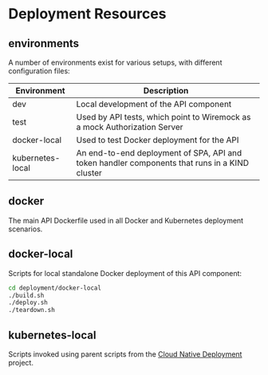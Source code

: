 # Deployment Resources

## environments

A number of environments exist for various setups, with different configuration files:

| Environment | Description |
| ----------- | ----------- |
| dev | Local development of the API component |
| test | Used by API tests, which point to Wiremock as a mock Authorization Server |
| docker-local | Used to test Docker deployment for the API |
| kubernetes-local | An end-to-end deployment of SPA, API and token handler components that runs in a KIND cluster |

## docker

The main API Dockerfile used in all Docker and Kubernetes deployment scenarios.

## docker-local

Scripts for local standalone Docker deployment of this API component:

```bash
cd deployment/docker-local
./build.sh
./deploy.sh
./teardown.sh
```

## kubernetes-local

Scripts invoked using parent scripts from the [Cloud Native Deployment](https://github.com/gary-archer/oauth.cloudnative.deployment) project.
